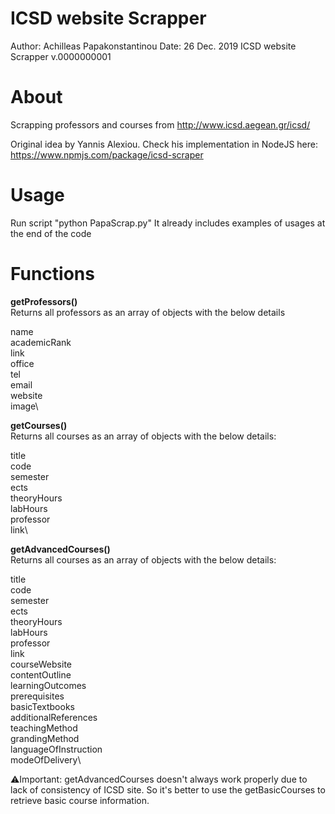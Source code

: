 # ICSD website Scrapper
Author: Achilleas Papakonstantinou
Date: 26 Dec. 2019
ICSD website Scrapper v.0000000001

# About
Scrapping professors and courses from http://www.icsd.aegean.gr/icsd/

Original idea by Yannis Alexiou. 
Check his implementation in NodeJS here: https://www.npmjs.com/package/icsd-scraper

# Usage
Run script "python PapaScrap.py"
It already includes examples of usages at the end of the code

# Functions
**getProfessors()** \
Returns all professors as an array of objects with the below details

name\
academicRank\
link\
office\
tel\
email\
website\
image\

**getCourses()** \
Returns all courses as an array of objects with the below details:

title\
code\
semester\
ects\
theoryHours\
labHours\
professor\
link\

**getAdvancedCourses()** \
Returns all courses as an array of objects with the below details:

title\
code\
semester\
ects\
theoryHours\
labHours\
professor\
link\
courseWebsite\
contentOutline\
learningOutcomes\
prerequisites\
basicTextbooks\
additionalReferences\
teachingMethod\
grandingMethod\
languageOfInstruction\
modeOfDelivery\

⚠️Ιmportant: getAdvancedCourses doesn't always work properly due to lack of consistency of ICSD site. So it's better to use the getBasicCourses to retrieve basic course information.
